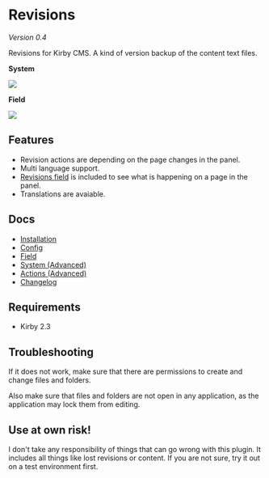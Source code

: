 # Revisions

*Version 0.4*

Revisions for Kirby CMS. A kind of version backup of the content text files.

**System**

![](https://raw.githubusercontent.com/jenstornell/kirby-revisions/master/docs/system.png)

**Field**

![](https://raw.githubusercontent.com/jenstornell/kirby-revisions/master/docs/field.png)

## Features

- Revision actions are depending on the page changes in the panel.
- Multi language support.
- [Revisions field](https://github.com/jenstornell/kirby-revisions/blob/master/docs/FIELD.md) is included to see what is happening on a page in the panel.
- Translations are avaiable.

## Docs

- [Installation](https://github.com/jenstornell/kirby-revisions/blob/master/docs/INSTALL.md)
- [Config](https://github.com/jenstornell/kirby-revisions/blob/master/docs/CONFIG.md)
- [Field](https://github.com/jenstornell/kirby-revisions/blob/master/docs/FIELD.md)
- [System (Advanced)](https://github.com/jenstornell/kirby-revisions/blob/master/docs/SYSTEM.md)
- [Actions (Advanced)](https://github.com/jenstornell/kirby-revisions/blob/master/docs/ACTIONS.md)
- [Changelog](https://github.com/jenstornell/kirby-revisions/blob/master/docs/CHANGELOG.md)

## Requirements

- Kirby 2.3

## Troubleshooting

If it does not work, make sure that there are permissions to create and change files and folders.

Also make sure that files and folders are not open in any application, as the application may lock them from editing.

## Use at own risk!

I don't take any responsibility of things that can go wrong with this plugin. It includes all things like lost revisions or content. If you are not sure, try it out on a test environment first.